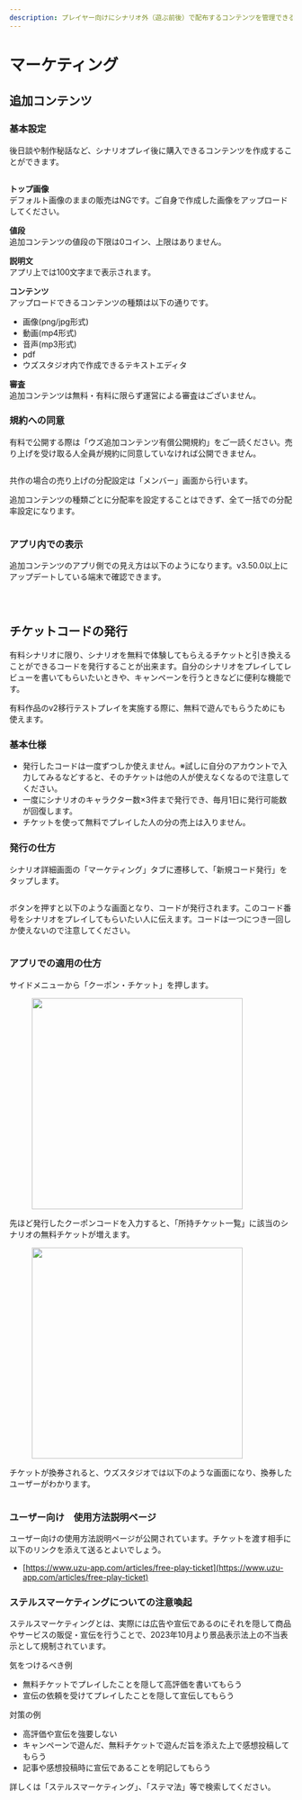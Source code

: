 ```yaml
---
description: プレイヤー向けにシナリオ外（遊ぶ前後）で配布するコンテンツを管理できる画面です。
---
```


# マーケティング



## 追加コンテンツ

### 基本設定

後日談や制作秘話など、シナリオプレイ後に購入できるコンテンツを作成することができます。

<figure><img src="../packages/ja/.gitbook/assets/image (3) (1) (1) (1) (1) (1) (1) (1) (1) (1) (1) (1) (1).png" alt=""><figcaption></figcaption></figure>

**トップ画像**\
デフォルト画像のままの販売はNGです。ご自身で作成した画像をアップロードしてください。

**値段**\
追加コンテンツの値段の下限は0コイン、上限はありません。

**説明文**\
アプリ上では100文字まで表示されます。

**コンテンツ**\
アップロードできるコンテンツの種類は以下の通りです。

* 画像(png/jpg形式)
* 動画(mp4形式)
* 音声(mp3形式)
* pdf
* ウズスタジオ内で作成できるテキストエディタ

**審査**\
追加コンテンツは無料・有料に限らず運営による審査はございません。



### 規約への同意

有料で公開する際は「ウズ追加コンテンツ有償公開規約」をご一読ください。売り上げを受け取る人全員が規約に同意していなければ公開できません。

<figure><img src="../packages/ja/.gitbook/assets/image (100).png" alt=""><figcaption></figcaption></figure>

共作の場合の売り上げの分配設定は「メンバー」画面から行います。

追加コンテンツの種類ごとに分配率を設定することはできず、全て一括での分配率設定になります。

<figure><img src="../packages/ja/.gitbook/assets/image (101).png" alt=""><figcaption></figcaption></figure>

### アプリ内での表示

追加コンテンツのアプリ側での見え方は以下のようになります。v3.50.0以上にアップデートしている端末で確認できます。

<figure><img src="../packages/ja/.gitbook/assets/image (70).png" alt=""><figcaption></figcaption></figure>

<figure><img src="../packages/ja/.gitbook/assets/image (74).png" alt=""><figcaption></figcaption></figure>

<figure><img src="../packages/ja/.gitbook/assets/image (75).png" alt=""><figcaption></figcaption></figure>

## チケットコードの発行

有料シナリオに限り、シナリオを無料で体験してもらえるチケットと引き換えることができるコードを発行することが出来ます。自分のシナリオをプレイしてレビューを書いてもらいたいときや、キャンペーンを行うときなどに便利な機能です。　

有料作品のv2移行テストプレイを実施する際に、無料で遊んでもらうためにも使えます。

### 基本仕様

* 発行したコードは一度ずつしか使えません。※試しに自分のアカウントで入力してみるなどすると、そのチケットは他の人が使えなくなるので注意してください。
* 一度にシナリオのキャラクター数×3件まで発行でき、毎月1日に発行可能数が回復します。
* チケットを使って無料でプレイした人の分の売上は入りません。

### 発行の仕方

シナリオ詳細画面の「マーケティング」タブに遷移して、「新規コード発行」をタップします。

<figure><img src="../packages/ja/.gitbook/assets/image (3) (1) (1) (1) (1).png" alt=""><figcaption></figcaption></figure>

ボタンを押すと以下のような画面となり、コードが発行されます。このコード番号をシナリオをプレイしてもらいたい人に伝えます。コードは一つにつき一回しか使えないので注意してください。

<figure><img src="../packages/ja/.gitbook/assets/スクリーンショット 2024-04-15 18.49.19.png" alt=""><figcaption></figcaption></figure>

### アプリでの適用の仕方

サイドメニューから「クーポン・チケット」を押します。

<div align="left" data-full-width="false"><figure><img src="../packages/ja/.gitbook/assets/IMG_2013.png" alt="" width="375"><figcaption></figcaption></figure></div>

先ほど発行したクーポンコードを入力すると、「所持チケット一覧」に該当のシナリオの無料チケットが増えます。

<div align="left"><figure><img src="../packages/ja/.gitbook/assets/IMG_2014.png" alt="" width="375"><figcaption></figcaption></figure></div>

チケットが換券されると、ウズスタジオでは以下のような画面になり、換券したユーザーがわかります。

<figure><img src="../packages/ja/.gitbook/assets/スクリーンショット 2024-04-15 19.00.29.png" alt=""><figcaption></figcaption></figure>

### ユーザー向け　使用方法説明ページ

ユーザー向けの使用方法説明ページが公開されています。チケットを渡す相手に以下のリンクを添えて送るとよいでしょう。

* [https://www.uzu-app.com/articles/free-play-ticket](https://www.uzu-app.com/articles/free-play-ticket)

### ステルスマーケティングについての注意喚起

ステルスマーケティングとは、実際には広告や宣伝であるのにそれを隠して商品やサービスの販促・宣伝を行うことで、2023年10月より景品表示法上の不当表示として規制されています。

気をつけるべき例

* 無料チケットでプレイしたことを隠して高評価を書いてもらう
* 宣伝の依頼を受けてプレイしたことを隠して宣伝してもらう

対策の例

* 高評価や宣伝を強要しない
* キャンペーンで遊んだ、無料チケットで遊んだ旨を添えた上で感想投稿してもらう
* 記事や感想投稿時に宣伝であることを明記してもらう

詳しくは「ステルスマーケティング」、「ステマ法」等で検索してください。
